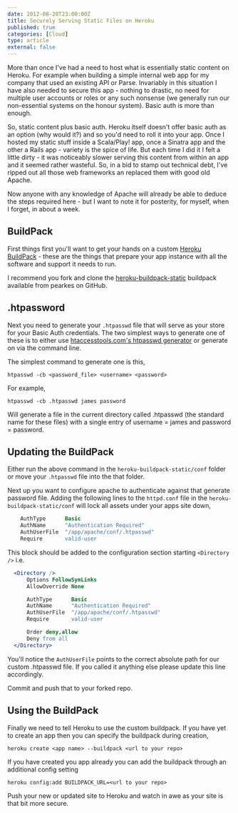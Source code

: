 ```yaml
---
date: 2012-08-20T23:00:00Z
title: Securely Serving Static Files on Heroku
published: true
categories: [Cloud]
type: article
external: false
---
```

More than once I've had a need to host what is essentially static content on Heroku.  For example when building a simple internal web app for my company that used an existing API or Parse.  Invariably in this situation I have also needed to secure this app - nothing to drastic, no need for multiple user accounts or roles or any such nonsense (we generally run our non-essential systems on the honour system).  Basic auth is more than enough.

So, static content plus basic auth.  Heroku itself doesn't offer basic auth as an option (why would it?) and so you'd need to roll it into your app.  Once I hosted my static stuff inside a Scala/Play! app, once a Sinatra app and the other a Rails app - variety is the spice of life.  But each time I did it I felt a little dirty - it was noticeably slower serving this content from within an app and it seemed rather wasteful.  So, in a bid to stamp out technical debt, I've ripped out all those web frameworks an replaced them with good old Apache.

Now anyone with any knowledge of Apache will already be able to deduce the steps required here - but I want to note it for posterity, for myself, when I forget, in about a week.

## BuildPack

First things first you'll want to get your hands on a custom [Heroku BuildPack](https://devcenter.heroku.com/articles/buildpacks) - these are the things that prepare your app instance with all the software and support it needs to run.

I recommend you fork and clone the [heroku-buildpack-static](https://github.com/pearkes/heroku-buildpack-static) buildpack available from pearkes on GitHub.

## .htpassword

Next you need to generate your `.htpasswd` file that will serve as your store for your Basic Auth credentials.  The two simplest ways to generate one of these is to either use [htaccesstools.com's htpasswd generator](http://www.htaccesstools.com/htpasswd-generator/) or generate on via the command line.

The simplest command to generate one is this,

	htpasswd -cb <password_file> <username> <password>
	
For example,

	htpasswd -cb .htpasswd james password

Will generate a file in the current directory called .htpasswd (the standard name for these files) with a single entry of username = james and password = password.

## Updating the BuildPack

Either run the above command in the `heroku-buildpack-static/conf` folder or move your `.htpasswd` file into the that folder.

Next up you want to configure apache to authenticate against that generate password file.  Adding the following lines to the `httpd.conf` file in the `heroku-buildpack-static/conf` will lock all assets under your apps site down,

```apache 
    AuthType      Basic
    AuthName      "Authentication Required"
    AuthUserFile  "/app/apache/conf/.htpasswd"
    Require       valid-user
```

This block should be added to the configuration section starting `<Directory />` i.e.

```apache 
  <Directory />
      Options FollowSymLinks
      AllowOverride None

      AuthType      Basic
      AuthName      "Authentication Required"
      AuthUserFile  "/app/apache/conf/.htpasswd"
      Require       valid-user

      Order deny,allow
      Deny from all
  </Directory>
```

You'll notice the `AuthUserFile` points to the correct absolute path for our custom .htpasswd file.  If you called it anything else please update this line accordingly.

Commit and push that to your forked repo.
	
## Using the BuildPack
	
Finally we need to tell Heroku to use the custom buildpack.  If you have yet to create an app then you can specify the buildpack during creation,

	heroku create <app name> --buildpack <url to your repo>
	
If you have created you app already you can add the buildpack through an additional config setting

	heroku config:add BUILDPACK_URL=<url to your repo>
	
Push your new or updated site to Heroku and watch in awe as your site is that bit more secure.